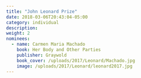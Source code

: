 ```yaml
---
title: "John Leonard Prize"
date: 2018-03-06T20:43:04-05:00
category: individual
description:
weight: 2
nominees:
  - name: Carmen Maria Machado
    book: Her Body and Other Parties
    publisher: Graywold
    book_cover: /uploads/2017/Leonard/Machado.jpg
    image: /uploads/2017/Leonard/leonard2017.jpg
---
```

